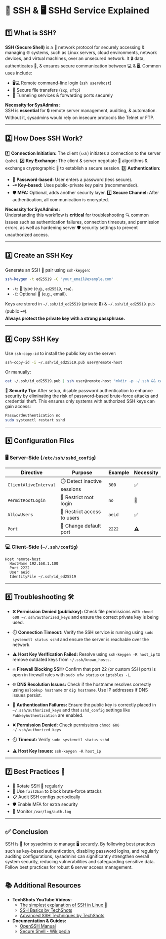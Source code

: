 # 🔐 SSH & 🖥️ SSHd Service Explained

## 1️⃣ What is SSH?

**SSH (Secure Shell)** is a 🔐 network protocol for securely accessing & managing 🌐 systems, such as Linux servers, cloud environments, network devices, and virtual machines, over an unsecured network. It 🔒 data, authenticates 🙋, & ensures secure communication between 💻 & 🖥️. Common uses include:

- 🖥️💻 Remote command-line login (`ssh user@host`)
- 📂 Secure file transfers (`scp`, `sftp`)
- 🔗 Tunneling services & forwarding ports securely

**Necessity for SysAdmins:**\
SSH is **essential** for 🔒 remote server management, auditing, & automation. Without it, sysadmins would rely on insecure protocols like Telnet or FTP.

---

## 2️⃣ How Does SSH Work?

1️⃣ **Connection Initiation:** The client (`ssh`) initiates a connection to the server (`sshd`).
2️⃣ **Key Exchange:** The client & server negotiate 🔐 algorithms & exchange cryptographic 🔑 to establish a secure session.
3️⃣ **Authentication:**

- 🔑 **Password-based:** User enters a password (less secure).
- 🗝️ **Key-based:** Uses public-private key pairs (recommended).
- 🛡️ **MFA:** Optional, adds another security layer.
  4️⃣ **Secure Channel:** After authentication, all communication is encrypted.

**Necessity for SysAdmins:**\
Understanding this workflow is **critical** for troubleshooting 🔍 common issues such as authentication failures, connection timeouts, and permission errors, as well as hardening server 🛡️ security settings to prevent unauthorized access.

---

## 3️⃣ Create an SSH Key

Generate an SSH 🔑 pair using `ssh-keygen`:

```bash
ssh-keygen -t ed25519 -C "your_email@example.com"
```

- `-t`: 🔑 type (e.g., `ed25519`, `rsa`).
- `-C`: Optional 💬 (e.g., email).

Keys are stored in `~/.ssh/id_ed25519` (private 🔒) & `~/.ssh/id_ed25519.pub` (public 🗝️).\
**Always protect the private key with a strong passphrase.**

---

## 4️⃣ Copy SSH Key

Use `ssh-copy-id` to install the public key on the server:

```bash
ssh-copy-id -i ~/.ssh/id_ed25519.pub user@remote-host
```

Or manually:

```bash
cat ~/.ssh/id_ed25519.pub | ssh user@remote-host "mkdir -p ~/.ssh && cat >> ~/.ssh/authorized_keys"
```

🔐 **Security Tip:** After setup, disable password authentication to enhance security by eliminating the risk of password-based brute-force attacks and credential theft. This ensures only systems with authorized SSH keys can gain access:

```bash
PasswordAuthentication no
sudo systemctl restart sshd
```

---

## 5️⃣ Configuration Files

### 🖥️ Server-Side (`/etc/ssh/sshd_config`)

| Directive             | Purpose                     | Example | Necessity |
| --------------------- | --------------------------- | ------- | --------- |
| `ClientAliveInterval` | ⏱️ Detect inactive sessions | `300`   | ✅         |
| `PermitRootLogin`     | 🚫 Restrict root login      | `no`    | 🚨        |
| `AllowUsers`          | 🙋 Restrict access to users | `aeid`  | ✅         |
| `Port`                | 🔢 Change default port      | `2222`  | ⚠️        |

### 💻 Client-Side (`~/.ssh/config`)

```config
Host remote-host
  HostName 192.168.1.100
  Port 2222
  User aeid
  IdentityFile ~/.ssh/id_ed25519
```

---

## 6️⃣ Troubleshooting 🛠️

- ❌ **Permission Denied (publickey):** Check file permissions with `chmod 600 ~/.ssh/authorized_keys` and ensure the correct private key is being used.
- ⏱️ **Connection Timeout:** Verify the SSH service is running using `sudo systemctl status sshd` and ensure the server is reachable over the network.
- ⚠️ **Host Key Verification Failed:** Resolve using `ssh-keygen -R host_ip` to remove outdated keys from `~/.ssh/known_hosts`.
- 🔥 **Firewall Blocking SSH:** Confirm that port 22 (or custom SSH port) is open in firewall rules with `sudo ufw status` or `iptables -L`.
- 🌐 **DNS Resolution Issues:** Check if the hostname resolves correctly using `nslookup hostname` or `dig hostname`. Use IP addresses if DNS issues persist.
- 🔑 **Authentication Failures:** Ensure the public key is correctly placed in `~/.ssh/authorized_keys` and that `sshd_config` settings like `PubkeyAuthentication` are enabled.

- ❌ **Permission Denied:** Check permissions `chmod 600 ~/.ssh/authorized_keys`
- ⏱️ **Timeout:** Verify `sudo systemctl status sshd`
- ⚠️ **Host Key Issues:** `ssh-keygen -R host_ip`

---

## 7️⃣ Best Practices 🌟

- 🔄 Rotate SSH 🔑 regularly
- 🚫 Use `fail2ban` to block brute-force attacks
- 📋 Audit SSH configs periodically
- 🛡️ Enable MFA for extra security
- 👀 Monitor `/var/log/auth.log`

---

## ✅ Conclusion

SSH is 🔑 for sysadmins to manage 🖥️ securely. By following best practices such as key-based authentication, disabling password logins, and regularly auditing configurations, sysadmins can significantly strengthen overall system security, reducing vulnerabilities and safeguarding sensitive data. Follow best practices for robust 🔒 server access management.




## 📚 Additional Resources
- **TechShots YouTube Videos:**  
  - [The simplest explanation of SSH in Linux 🚀](https://youtu.be/DvViP-btiLM?si=uW_Ok7SiURgAiAq7)  
  - [SSH Basics by TechShots](https://youtu.be/HLqa_Y2M14g?si=Kzos_JV6JbpiBEn3)  
  - [Advanced SSH Techniques by TechShots](https://youtu.be/8YXeC_q6CB4?si=_6qC5fKq9lP8XNh-)
- **Documentation & Guides:**  
  - [OpenSSH Manual](https://www.openssh.com/manual.html)  
  - [Secure Shell - Wikipedia](https://en.wikipedia.org/wiki/Secure_Shell)
